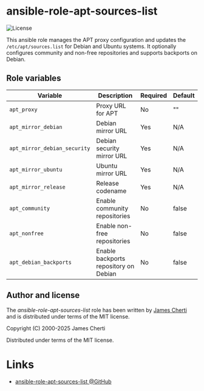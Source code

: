 # ansible-role-apt-sources-list
![License](https://img.shields.io/github/license/jamescherti/ansible-role-apt-sources-list)

This ansible role manages the APT proxy configuration and updates the `/etc/apt/sources.list` for Debian and Ubuntu systems. It optionally configures community and non-free repositories and supports backports on Debian.

## Role variables

| Variable                | Description                                                                 | Required | Default |
|-------------------------|-----------------------------------------------------------------------------|----------|---------|
| `apt_proxy`             | Proxy URL for APT                                                           | No       | ""      |
| `apt_mirror_debian`     | Debian mirror URL                                                           | Yes      | N/A     |
| `apt_mirror_debian_security` | Debian security mirror URL                                             | Yes      | N/A     |
| `apt_mirror_ubuntu`     | Ubuntu mirror URL                                                           | Yes      | N/A     |
| `apt_mirror_release`    | Release codename                                                            | Yes      | N/A     |
| `apt_community`         | Enable community repositories                                               | No       | false   |
| `apt_nonfree`           | Enable non-free repositories                                                | No       | false   |
| `apt_debian_backports`  | Enable backports repository on Debian                                       | No       | false   |

## Author and license

The *ansible-role-apt-sources-list* role has been written by [James Cherti](https://www.jamescherti.com/) and is distributed under terms of the MIT license.

Copyright (C) 2000-2025 James Cherti

Distributed under terms of the MIT license.

# Links

- [ansible-role-apt-sources-list @GitHub](https://github.com/jamescherti/ansible-role-apt-sources-list)
